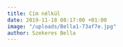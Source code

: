 ```yaml
---
title: Cím nélkül
date: 2019-11-18 08:17:00 +01:00
image: "/uploads/Bella1-73af7e.jpg"
author: Szekeres Bella
---
```


